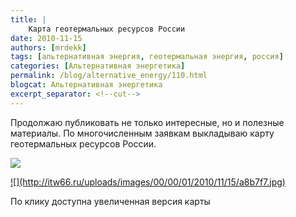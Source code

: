 ```yaml
---
title: |
    Карта геотермальных ресурсов России
date: 2010-11-15
authors: [mrdekk]
tags: [альтернативная энергия, геотермальная энергия, россия]
categories: [Альтернативная энергетика]
permalink: /blog/alternative_energy/110.html
blogcat: Альтернативная энергетика
excerpt_separator: <!--cut-->
---
```


Продолжаю публиковать не только интересные, но и полезные материалы. По многочисленным заявкам выкладываю карту геотермальных ресурсов России.

![](http://itw66.ru/uploads/images/00/00/01/2010/11/15/a8b7f7.jpg)

<!--cut-->

<a href="http://itw66.ru/files/termal_energy.jpg">
![](http://itw66.ru/uploads/images/00/00/01/2010/11/15/a8b7f7.jpg)
</a>

По клику доступна увеличенная версия карты
